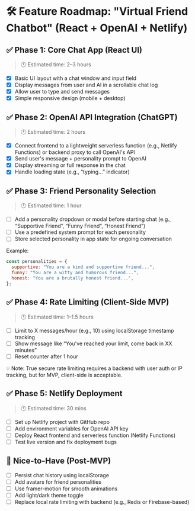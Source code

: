 # 🛠️ Feature Roadmap: "Virtual Friend Chatbot" (React + OpenAI + Netlify)

## ✅ Phase 1: Core Chat App (React UI)
> 🕐 Estimated time: 2–3 hours

- [x] Basic UI layout with a chat window and input field  
- [x] Display messages from user and AI in a scrollable chat log  
- [x] Allow user to type and send messages  
- [x] Simple responsive design (mobile + desktop)

## ✅ Phase 2: OpenAI API Integration (ChatGPT)
> 🕐 Estimated time: 2 hours

- [x] Connect frontend to a lightweight serverless function (e.g., Netlify Functions) or backend proxy to call OpenAI's API  
- [x] Send user's message + personality prompt to OpenAI  
- [x] Display streaming or full response in the chat  
- [x] Handle loading state (e.g., “typing…” indicator)

## ✅ Phase 3: Friend Personality Selection
> 🕐 Estimated time: 1 hour

- [ ] Add a personality dropdown or modal before starting chat (e.g., “Supportive Friend”, “Funny Friend”, “Honest Friend”)  
- [ ] Use a predefined system prompt for each personality  
- [ ] Store selected personality in app state for ongoing conversation

Example:
```js
const personalities = {
  supportive: "You are a kind and supportive friend...",
  funny: "You are a witty and humorous friend...",
  honest: "You are a brutally honest friend...",
};
```

## ✅ Phase 4: Rate Limiting (Client-Side MVP)
> 🕐 Estimated time: 1–1.5 hours

- [ ] Limit to X messages/hour (e.g., 10) using localStorage timestamp tracking  
- [ ] Show message like “You’ve reached your limit, come back in XX minutes”  
- [ ] Reset counter after 1 hour

💡 Note: True secure rate limiting requires a backend with user auth or IP tracking, but for MVP, client-side is acceptable.

## ✅ Phase 5: Netlify Deployment
> 🕐 Estimated time: 30 mins

- [ ] Set up Netlify project with GitHub repo  
- [ ] Add environment variables for OpenAI API key  
- [ ] Deploy React frontend and serverless function (Netlify Functions)  
- [ ] Test live version and fix deployment bugs

## 💎 Nice-to-Have (Post-MVP)
- [ ] Persist chat history using localStorage
- [ ] Add avatars for friend personalities  
- [ ] Use framer-motion for smooth animations  
- [ ] Add light/dark theme toggle  
- [ ] Replace local rate limiting with backend (e.g., Redis or Firebase-based)
